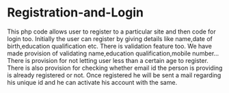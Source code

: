 Registration-and-Login
======================


This php code allows user to register to a particular site and then code for login too. 
Initially the user can register by giving details like name,date of birth,education qualification etc.
There is validation feature too. We have made provision of validating name,education qualification,mobile number...
There is  provision for not letting user less than a certain age to register.
There is also provision for checking whether email id the person is providing is already registered or not.
Once registered he will be sent a mail regarding his unique id and he can activate his account with the same.
